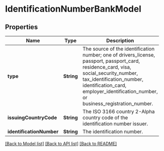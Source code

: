 # IdentificationNumberBankModel

## Properties
Name | Type | Description | Notes
------------ | ------------- | ------------- | -------------
**type** | **String** | The source of the identification number; one of drivers_license, passport, passport_card, residence_card, visa, social_security_number, tax_identification_number, identification_card, employer_identification_number, or business_registration_number. | 
**issuingCountryCode** | **String** | The ISO 3166 country 2-Alpha country code of the identification number issuer. | 
**identificationNumber** | **String** | The identification number. | 

[[Back to Model list]](../README.md#documentation-for-models) [[Back to API list]](../README.md#documentation-for-api-endpoints) [[Back to README]](../README.md)



